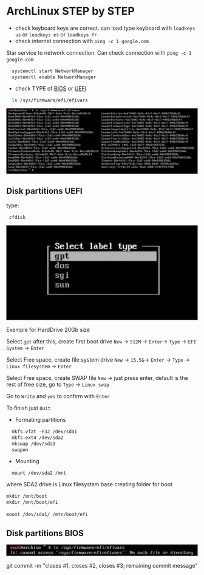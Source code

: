 # ArchLinux STEP by STEP

- check keyboard keys are correct. can load type keyboard with `loadkeys us` or `loadkeys es` or `loadkeys fr` 
- check internet connection with `ping -c 1 google.com`


Star service to network connection. Can check connection with `ping -c 1 google.com`

```
  systemctl start NetworkManager
  systemctl enable NetworkManager
```

- check TYPE of [BIOS](#disk-partitions-bios) or [UEFI](#disk-partitions-uefi)


```
  ls /sys/firmware/efi/efivars
```
<img src="https://github.com/NEYKTO/archlinux/blob/main/.images/cap_1.png" width="512"/>


 Disk partitions UEFI
 -
 type:
 ```
  cfdisk
  ```
  
<img src="https://github.com/NEYKTO/archlinux/blob/main/.images/cap_2.png" width="512"/>


Exemple for HardDrive 20Gb size

Select `gpt` after this, create first boot drive `New` -> `512M` -> `Enter`-> `Type` -> `EFI System` -> `Enter`

Select Free space, create file system drive `New` -> `15.5G`-> `Enter` -> `Type` -> `Linux filesystem` -> `Enter`

Select Free space, create SWAP file `New` -> just press enter, default is the rest of free size, go to `Type` -> `Linux swap`

Go to `Write` and `yes` to confirm with `Enter`

To finish just `Quit`

- Formating partitions
```
  mkfs.vfat -F32 /dev/sda1
  mkfs.ext4 /dev/sda2
  mkswap /dev/sda3
  swapon
```

- Mounting

```
  mount /dev/sda2 /mnt
```
where SDA2 drive is Linux filesystem base
creating folder for boot 
```
mkdir /mnt/boot
mkdir /mnt/boot/efi

mount /dev/sda1/ /mtn/boot/efi
```

Disk partitions BIOS
-

<img src="https://github.com/NEYKTO/archlinux/blob/main/.images/cap_3.png" width="512"/>

git commit -m "closes #1, closes #2, closes #3; remaining commit message"
